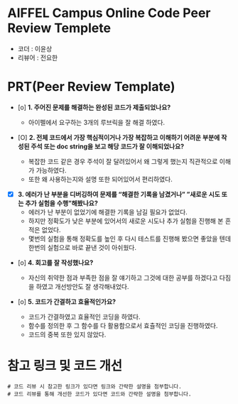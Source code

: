 # AIFFEL Campus Online Code Peer Review Templete
- 코더 : 이윤상
- 리뷰어 : 전요한


# PRT(Peer Review Template)
- [o]  **1. 주어진 문제를 해결하는 완성된 코드가 제출되었나요?**
    - 아이펠에서 요구하는 3개의 루브릭을 잘 해결 하였다.
      
        
    
- [O]  **2. 전체 코드에서 가장 핵심적이거나 가장 복잡하고 이해하기 어려운 부분에 작성된 
주석 또는 doc string을 보고 해당 코드가 잘 이해되었나요?**
    - 복잡한 코드 같은 경우 주석이 잘 달려있어서 왜 그렇게 했는지 직관적으로 이해가 가능하였다.
    - 또한 왜 사용하는지와 설명 또한 되어있어서 편리하였다.
    
        
- [x]  **3. 에러가 난 부분을 디버깅하여 문제를 “해결한 기록을 남겼거나” 
”새로운 시도 또는 추가 실험을 수행”해봤나요?**
    - 에러가 난 부분이 없었기에 해결한 기록을 남길 필요가 없었다.
    - 하지만 정확도가 낮은 부분에 있어서의 새로운 시도나 추가 실험을 진행해 본 흔적은 없었다.
    - 몇번의 실험을 통해 정확도를 높인 후 다시 테스트를 진행해 봤으면 좋았을 텐데 한번의 실험으로 바로 끝낸 것이 아쉬웠다.
       
        
- [o]  **4. 회고를 잘 작성했나요?**
    - 자신의 취약한 점과 부족한 점을 잘 얘기하고 그것에 대한 공부를 하겠다고 다짐을 하였고 개선방안도 잘 생각해내었다.
   
     
        
- [o]  **5. 코드가 간결하고 효율적인가요?**
    - 코드가 간결하였고 효율적인 코딩을 하였다.
    - 함수를 정의한 후 그 함수를 다 활용함으로서 효츌적인 코딩을 진행하였다.
    - 코드의 중복 또한 있지 않았다.


# 참고 링크 및 코드 개선
```
# 코드 리뷰 시 참고한 링크가 있다면 링크와 간략한 설명을 첨부합니다.
# 코드 리뷰를 통해 개선한 코드가 있다면 코드와 간략한 설명을 첨부합니다.
```
